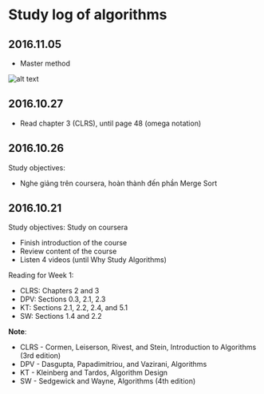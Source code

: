 # Study log of algorithms

## 2016.11.05

- Master method

![alt text](https://github.com/minhpqn/Algorithms/blob/master/images/Master_Method.png "Master Method")

## 2016.10.27

- Read chapter 3 (CLRS), until page 48 (omega notation)

## 2016.10.26

Study objectives:

- Nghe giảng trên coursera, hoàn thành đến phần Merge Sort

## 2016.10.21

Study objectives: Study on coursera

- Finish introduction of the course
- Review content of the course
- Listen 4 videos (until Why Study Algorithms)

Reading for Week 1:

- CLRS: Chapters 2 and 3
- DPV: Sections 0.3, 2.1, 2.3
- KT: Sections 2.1, 2.2, 2.4, and 5.1
- SW: Sections 1.4 and 2.2

**Note**:

- CLRS - Cormen, Leiserson, Rivest, and Stein, Introduction to Algorithms (3rd edition)
- DPV - Dasgupta, Papadimitriou, and Vazirani, Algorithms
- KT - Kleinberg and Tardos, Algorithm Design
- SW - Sedgewick and Wayne, Algorithms (4th edition)





